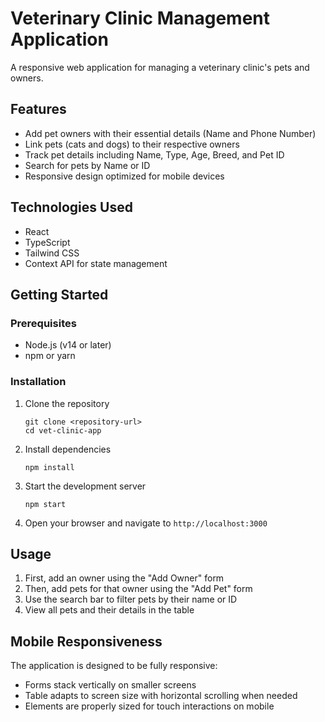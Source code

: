 # Veterinary Clinic Management Application

A responsive web application for managing a veterinary clinic's pets and owners.

## Features

- Add pet owners with their essential details (Name and Phone Number)
- Link pets (cats and dogs) to their respective owners
- Track pet details including Name, Type, Age, Breed, and Pet ID
- Search for pets by Name or ID
- Responsive design optimized for mobile devices

## Technologies Used

- React
- TypeScript
- Tailwind CSS
- Context API for state management

## Getting Started

### Prerequisites

- Node.js (v14 or later)
- npm or yarn

### Installation

1. Clone the repository
   ```
   git clone <repository-url>
   cd vet-clinic-app
   ```

2. Install dependencies
   ```
   npm install
   ```

3. Start the development server
   ```
   npm start
   ```

4. Open your browser and navigate to `http://localhost:3000`

## Usage

1. First, add an owner using the "Add Owner" form
2. Then, add pets for that owner using the "Add Pet" form
3. Use the search bar to filter pets by their name or ID
4. View all pets and their details in the table

## Mobile Responsiveness

The application is designed to be fully responsive:
- Forms stack vertically on smaller screens
- Table adapts to screen size with horizontal scrolling when needed
- Elements are properly sized for touch interactions on mobile 